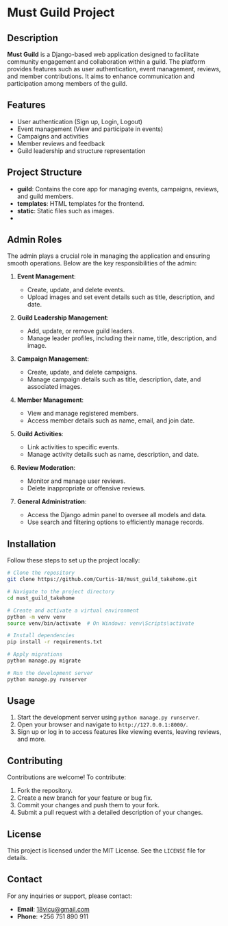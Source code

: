 # Must Guild Project

## Description
**Must Guild** is a Django-based web application designed to facilitate community engagement and collaboration within a guild. The platform provides features such as user authentication, event management, reviews, and member contributions. It aims to enhance communication and participation among members of the guild.

## Features
- User authentication (Sign up, Login, Logout)
- Event management (View and participate in events)
- Campaigns and activities
- Member reviews and feedback
- Guild leadership and structure representation

## Project Structure
- **guild**: Contains the core app for managing events, campaigns, reviews, and guild members.
- **templates**: HTML templates for the frontend.
- **static**: Static files such as images.
- 
## Admin Roles
The admin plays a crucial role in managing the application and ensuring smooth operations. Below are the key responsibilities of the admin:

1. **Event Management**:
   - Create, update, and delete events.
   - Upload images and set event details such as title, description, and date.

2. **Guild Leadership Management**:
   - Add, update, or remove guild leaders.
   - Manage leader profiles, including their name, title, description, and image.

3. **Campaign Management**:
   - Create, update, and delete campaigns.
   - Manage campaign details such as title, description, date, and associated images.

4. **Member Management**:
   - View and manage registered members.
   - Access member details such as name, email, and join date.

5. **Guild Activities**:
   - Link activities to specific events.
   - Manage activity details such as name, description, and date.

6. **Review Moderation**:
   - Monitor and manage user reviews.
   - Delete inappropriate or offensive reviews.

7. **General Administration**:
   - Access the Django admin panel to oversee all models and data.
   - Use search and filtering options to efficiently manage records.


## Installation
Follow these steps to set up the project locally:

```bash
# Clone the repository
git clone https://github.com/Curtis-18/must_guild_takehome.git

# Navigate to the project directory
cd must_guild_takehome

# Create and activate a virtual environment
python -m venv venv
source venv/bin/activate  # On Windows: venv\Scripts\activate

# Install dependencies
pip install -r requirements.txt

# Apply migrations
python manage.py migrate

# Run the development server
python manage.py runserver
```

## Usage
1. Start the development server using `python manage.py runserver`.
2. Open your browser and navigate to `http://127.0.0.1:8000/`.
3. Sign up or log in to access features like viewing events, leaving reviews, and more.



## Contributing
Contributions are welcome! To contribute:
1. Fork the repository.
2. Create a new branch for your feature or bug fix.
3. Commit your changes and push them to your fork.
4. Submit a pull request with a detailed description of your changes.

## License
This project is licensed under the MIT License. See the `LICENSE` file for details.

## Contact
For any inquiries or support, please contact:
- **Email**: [18vicu@gmail.com](mailto:18vicu@gmail.com)
- **Phone**: +256 751 890 911
